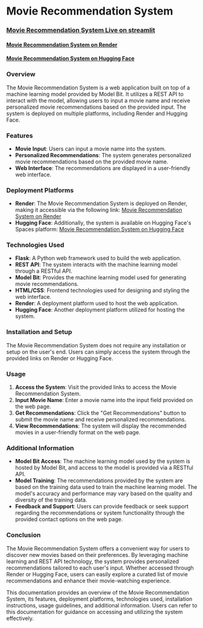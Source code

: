 # Movie Recommendation System
 ### [Movie Recommendation System Live on streamlit](https://hollywood-movie-recommendation-system.streamlit.app/) <br>
  #### [Movie Recommendation System on Render](https://movie-recommendation-system-9heq.onrender.com/) <br>
  ####  [Movie Recommendation System on Hugging Face](https://huggingface.co/spaces/Mustafaansari/movie)
### Overview
The Movie Recommendation System is a web application built on top of a machine learning model provided by Model Bit. It utilizes a REST API to interact with the model, allowing users to input a movie name and receive personalized movie recommendations based on the provided input. The system is deployed on multiple platforms, including Render and Hugging Face.

### Features
- **Movie Input**: Users can input a movie name into the system.
- **Personalized Recommendations**: The system generates personalized movie recommendations based on the provided movie name.
- **Web Interface**: The recommendations are displayed in a user-friendly web interface.

### Deployment Platforms
- **Render**: The Movie Recommendation System is deployed on Render, making it accessible via the following link: [Movie Recommendation System on Render](https://movie-recommendation-system-9heq.onrender.com/)
- **Hugging Face**: Additionally, the system is available on Hugging Face's Spaces platform: [Movie Recommendation System on Hugging Face](https://huggingface.co/spaces/Mustafaansari/movie)

### Technologies Used
- **Flask**: A Python web framework used to build the web application.
- **REST API**: The system interacts with the machine learning model through a RESTful API.
- **Model Bit**: Provides the machine learning model used for generating movie recommendations.
- **HTML/CSS**: Frontend technologies used for designing and styling the web interface.
- **Render**: A deployment platform used to host the web application.
- **Hugging Face**: Another deployment platform utilized for hosting the system.

### Installation and Setup
The Movie Recommendation System does not require any installation or setup on the user's end. Users can simply access the system through the provided links on Render or Hugging Face.

### Usage
1. **Access the System**: Visit the provided links to access the Movie Recommendation System.
2. **Input Movie Name**: Enter a movie name into the input field provided on the web page.
3. **Get Recommendations**: Click the "Get Recommendations" button to submit the movie name and receive personalized recommendations.
4. **View Recommendations**: The system will display the recommended movies in a user-friendly format on the web page.

### Additional Information
- **Model Bit Access**: The machine learning model used by the system is hosted by Model Bit, and access to the model is provided via a RESTful API.
- **Model Training**: The recommendations provided by the system are based on the training data used to train the machine learning model. The model's accuracy and performance may vary based on the quality and diversity of the training data.
- **Feedback and Support**: Users can provide feedback or seek support regarding the recommendations or system functionality through the provided contact options on the web page.

### Conclusion
The Movie Recommendation System offers a convenient way for users to discover new movies based on their preferences. By leveraging machine learning and REST API technology, the system provides personalized recommendations tailored to each user's input. Whether accessed through Render or Hugging Face, users can easily explore a curated list of movie recommendations and enhance their movie-watching experience.

This documentation provides an overview of the Movie Recommendation System, its features, deployment platforms, technologies used, installation instructions, usage guidelines, and additional information. Users can refer to this documentation for guidance on accessing and utilizing the system effectively.